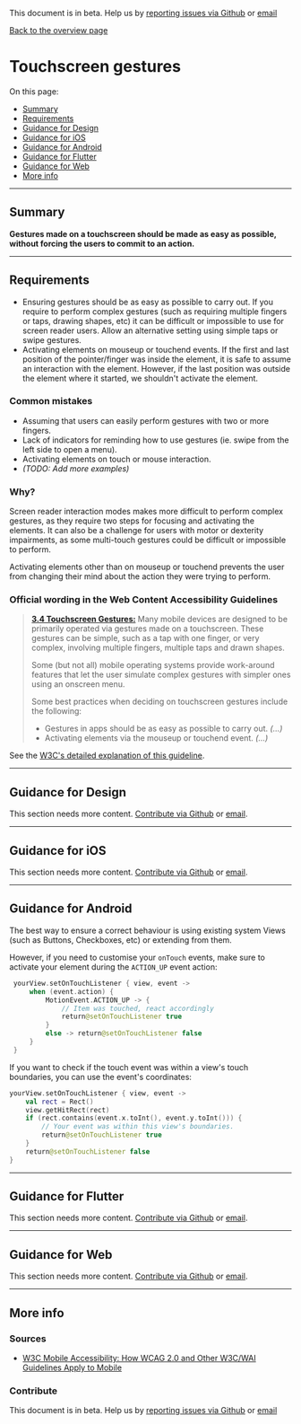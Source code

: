 This document is in beta. Help us by [reporting issues via Github](https://github.com/theappbusiness/accessibility-guidelines) or [email](mailto:a11y@kinandcarta.com)

[Back to the overview page](./../index.html)

# Touchscreen gestures

On this page:
- [Summary](#summary)
- [Requirements](#requirements)
- [Guidance for Design](#guidance-for-design)
- [Guidance for iOS](#guidance-for-ios)
- [Guidance for Android](#guidance-for-android)
- [Guidance for Flutter](#guidance-for-flutter)
- [Guidance for Web](#guidance-for-web)
- [More info](#more-info)
  
---

## Summary

**Gestures made on a touchscreen should be made as easy as possible, without forcing the users to commit to an action.**

---

## Requirements

- Ensuring gestures should be as easy as possible to carry out. If you require to perform complex gestures (such as requiring multiple fingers or taps, drawing shapes, etc) it can be difficult or impossible to use for screen reader users. Allow an alternative setting using simple taps or swipe gestures.
- Activating elements on mouseup or touchend events. If the first and last position of the pointer/finger was inside the element, it is safe to assume an interaction with the element. However, if the last position was outside the element where it started, we shouldn't activate the element.

### Common mistakes

- Assuming that users can easily perform gestures with two or more fingers.
- Lack of indicators for reminding how to use gestures (ie. swipe from the left side to open a menu).
- Activating elements on touch or mouse interaction.
- *(TODO: Add more examples)*

### Why?

Screen reader interaction modes makes more difficult to perform complex gestures, as they require two steps for focusing and activating the elements. It can also be a challenge for users with motor or dexterity impairments, as some multi-touch gestures could be difficult or impossible to perform.

Activating elements other than on mouseup or touchend prevents the user from changing their mind about the action they were trying to perform. 

### Official wording in the Web Content Accessibility Guidelines

> [**3.4 Touchscreen Gestures:**](https://www.w3.org/TR/mobile-accessibility-mapping/#touchscreen-gestures) Many mobile devices are designed to be primarily operated via gestures made on a touchscreen. These gestures can be simple, such as a tap with one finger, or very complex, involving multiple fingers, multiple taps and drawn shapes.
> 
> Some (but not all) mobile operating systems provide work-around features that let the user simulate complex gestures with simpler ones using an onscreen menu.
> 
> Some best practices when deciding on touchscreen gestures include the following:
> - Gestures in apps should be as easy as possible to carry out. *(...)*
> - Activating elements via the mouseup or touchend event. *(...)*


See the [W3C's detailed explanation of this guideline](https://www.w3.org/TR/mobile-accessibility-mapping/#touchscreen-gestures).

---

## Guidance for Design

This section needs more content. [Contribute via Github](https://github.com/theappbusiness/accessibility-guidelines/) or [email](mailto:a11y@kinandcarta.com).

---

## Guidance for iOS

This section needs more content. [Contribute via Github](https://github.com/theappbusiness/accessibility-guidelines/) or [email](mailto:a11y@kinandcarta.com).

---

## Guidance for Android

The best way to ensure a correct behaviour is using existing system Views (such as Buttons, Checkboxes, etc) or extending from them.

However, if you need to customise your `onTouch` events, make sure to activate your element during the `ACTION_UP` event action:

```kotlin
 yourView.setOnTouchListener { view, event ->
     when (event.action) {
         MotionEvent.ACTION_UP -> {
             // Item was touched, react accordingly
             return@setOnTouchListener true 
         }
         else -> return@setOnTouchListener false
     }
 }
```

If you want to check if the touch event was within a view's touch boundaries, you can use the event's coordinates:

```kotlin
yourView.setOnTouchListener { view, event ->
    val rect = Rect()
    view.getHitRect(rect)
    if (rect.contains(event.x.toInt(), event.y.toInt())) {
        // Your event was within this view's boundaries.
        return@setOnTouchListener true
    }
    return@setOnTouchListener false
}
```

---

## Guidance for Flutter

This section needs more content. [Contribute via Github](https://github.com/theappbusiness/accessibility-guidelines/) or [email](mailto:a11y@kinandcarta.com).

---

## Guidance for Web

This section needs more content. [Contribute via Github](https://github.com/theappbusiness/accessibility-guidelines/) or [email](mailto:a11y@kinandcarta.com).

---

## More info

### Sources

- [W3C Mobile Accessibility: How WCAG 2.0 and Other W3C/WAI Guidelines Apply to Mobile](https://www.w3.org/TR/mobile-accessibility-mapping)

### Contribute

This document is in beta. Help us by [reporting issues via Github](https://github.com/theappbusiness/accessibility-guidelines) or [email](mailto:a11y@kinandcarta.com)

